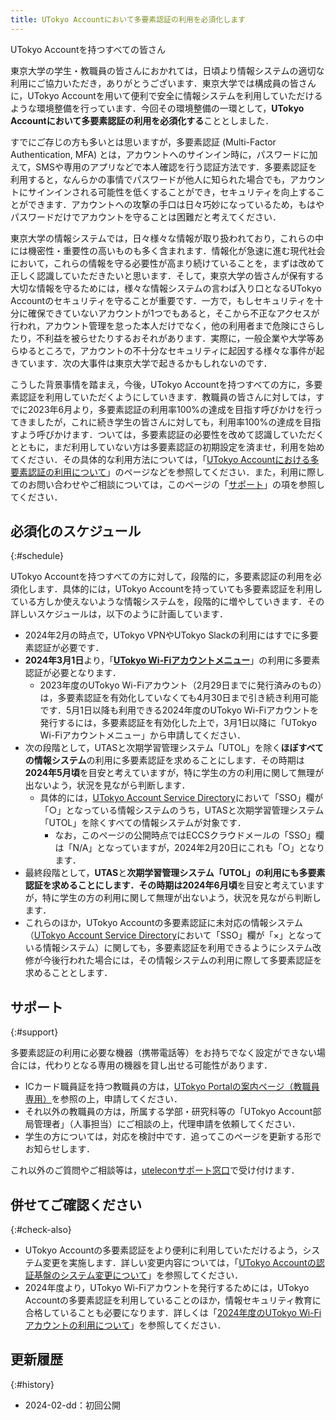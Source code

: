 ```yaml
---
title: UTokyo Accountにおいて多要素認証の利用を必須化します
---
```


UTokyo Accountを持つすべての皆さん

東京大学の学生・教職員の皆さんにおかれては，日頃より情報システムの適切な利用にご協力いただき，ありがとうございます．東京大学では構成員の皆さんに，UTokyo Accountを用いて便利で安全に情報システムを利用していただけるような環境整備を行っています．今回その環境整備の一環として，**UTokyo Accountにおいて多要素認証の利用を必須化する**こととしました．

すでにご存じの方も多いとは思いますが，多要素認証 (Multi-Factor Authentication, MFA) とは，アカウントへのサインイン時に，パスワードに加えて，SMSや専用のアプリなどで本人確認を行う認証方法です．多要素認証を利用すると，なんらかの事情でパスワードが他人に知られた場合でも，アカウントにサインインされる可能性を低くすることができ，セキュリティを向上することができます．アカウントへの攻撃の手口は日々巧妙になっているため，もはやパスワードだけでアカウントを守ることは困難だと考えてください．

東京大学の情報システムでは，日々様々な情報が取り扱われており，これらの中には機密性・重要性の高いものも多く含まれます．情報化が急速に進む現代社会において，これらの情報を守る必要性が高まり続けていることを，まずは改めて正しく認識していただきたいと思います．そして，東京大学の皆さんが保有する大切な情報を守るためには，様々な情報システムの言わば入り口となるUTokyo Accountのセキュリティを守ることが重要です．一方で，もしセキュリティを十分に確保できていないアカウントが1つでもあると，そこから不正なアクセスが行われ，アカウント管理を怠った本人だけでなく，他の利用者まで危険にさらしたり，不利益を被らせたりするおそれがあります．実際に，一般企業や大学等あらゆるところで，アカウントの不十分なセキュリティに起因する様々な事件が起きています．次の大事件は東京大学で起きるかもしれないのです．

こうした背景事情を踏まえ，今後，UTokyo Accountを持つすべての方に，多要素認証を利用していただくようにしていきます．教職員の皆さんに対しては，すでに2023年6月より，多要素認証の利用率100%の達成を目指す呼びかけを行ってきましたが，これに続き学生の皆さんに対しても，利用率100%の達成を目指すよう呼びかけます．ついては，多要素認証の必要性を改めて認識していただくとともに，まだ利用していない方は多要素認証の初期設定を済ませ，利用を始めてください．その具体的な利用方法については，「[UTokyo Accountにおける多要素認証の利用について](/utokyo_account/mfa/)」のページなどを参照してください．また，利用に際してのお問い合わせやご相談については，このページの「[サポート](#support)」の項を参照してください．


## 必須化のスケジュール
{:#schedule}

UTokyo Accountを持つすべての方に対して，段階的に，多要素認証の利用を必須化します．具体的には，UTokyo Accountを持っていても多要素認証を利用している方しか使えないような情報システムを，段階的に増やしていきます．その詳しいスケジュールは，以下のように計画しています．
- 2024年2月の時点で，UTokyo VPNやUTokyo Slackの利用にはすでに多要素認証が必要です．
- **2024年3月1日**より，「**[UTokyo Wi-Fiアカウントメニュー](https://acm.wifi.adm.u-tokyo.ac.jp/secure/user_applies/index/1/)**」の利用に多要素認証が必要となります．
  - 2023年度のUTokyo Wi-Fiアカウント（2月29日までに発行済みのもの）は，多要素認証を有効化していなくても4月30日まで引き続き利用可能です．5月1日以降も利用できる2024年度のUTokyo Wi-Fiアカウントを発行するには，多要素認証を有効化した上で，3月1日以降に「UTokyo Wi-Fiアカウントメニュー」から申請してください．
- 次の段階として，UTASと次期学習管理システム「UTOL」を除く**ほぼすべての情報システム**の利用に多要素認証を求めることにします．その時期は**2024年5月頃**を目安と考えていますが，特に学生の方の利用に関して無理が出ないよう，状況を見ながら判断します．
  - 具体的には，[UTokyo Account Service Directory](https://login.adm.u-tokyo.ac.jp/utokyoaccount/)において「SSO」欄が「○」となっている情報システムのうち，UTASと次期学習管理システム「UTOL」を除くすべての情報システムが対象です．
    - なお，このページの公開時点ではECCSクラウドメールの「SSO」欄は「N/A」となっていますが，2024年2月20日にこれも「○」となります．
- 最終段階として，**UTAS**と**次期学習管理システム「UTOL」**の利用にも多要素認証を求めることにします．その時期は**2024年6月頃**を目安と考えていますが，特に学生の方の利用に関して無理が出ないよう，状況を見ながら判断します．
- これらのほか，UTokyo Accountの多要素認証に未対応の情報システム（[UTokyo Account Service Directory](https://login.adm.u-tokyo.ac.jp/utokyoaccount/)において「SSO」欄が「×」となっている情報システム）に関しても，多要素認証を利用できるようにシステム改修が今後行われた場合には，その情報システムの利用に際して多要素認証を求めることとします．


## サポート
{:#support}

多要素認証の利用に必要な機器（携帯電話等）をお持ちでなく設定ができない場合には，代わりとなる専用の機器を貸し出せる可能性があります．
- ICカード職員証を持つ教職員の方は，[UTokyo Portalの案内ページ（教職員専用）](https://univtokyo.sharepoint.com/sites/utokyoportal/wiki/d/UTokyo_Account_Token.aspx)を参照の上，申請してください．
- それ以外の教職員の方は，所属する学部・研究科等の「UTokyo Account部局管理者」（人事担当）にご相談の上，代理申請を依頼してください．
- 学生の方については，対応を検討中です．追ってこのページを更新する形でお知らせします．

これ以外のご質問やご相談等は，[uteleconサポート窓口](/support/)で受け付けます．


## 併せてご確認ください
{:#check-also}

- UTokyo Accountの多要素認証をより便利に利用していただけるよう，システム変更を実施します．詳しい変更内容については，「[UTokyo Accountの認証基盤のシステム変更について](/notice/2024/02-utac-auth-improvement)」を参照してください．
- 2024年度より，UTokyo Wi-Fiアカウントを発行するためには，UTokyo Accountの多要素認証を利用していることのほか，情報セキュリティ教育に合格していることも必要になります．詳しくは「[2024年度のUTokyo Wi-Fiアカウントの利用について](/notice/2024/02-wifi)」を参照してください．


## 更新履歴
{:#history}

- 2024-02-dd：初回公開
